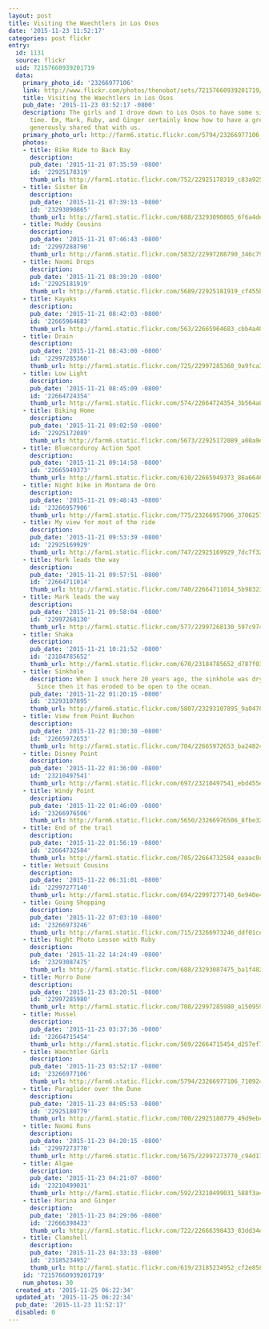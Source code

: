 ```yaml
---
layout: post
title: Visiting the Waechtlers in Los Osos
date: '2015-11-23 11:52:17'
categories: post flickr
entry:
  id: 1131
  source: flickr
  uid: 72157660939201719
  data:
    primary_photo_id: '23266977106'
    link: http://www.flickr.com/photos/thenobot/sets/72157660939201719/
    title: Visiting the Waechtlers in Los Osos
    pub_date: '2015-11-23 03:52:17 -0800'
    description: The girls and I drove down to Los Osos to have some sister/brother/cousin
      time. Em, Mark, Ruby, and Ginger certainly know how to have a great time and
      generously shared that with us.
    primary_photo_url: http://farm6.static.flickr.com/5794/23266977106_710924f019_m.jpg
    photos:
    - title: Bike Ride to Back Bay
      description: 
      pub_date: '2015-11-21 07:35:59 -0800'
      id: '22925178319'
      thumb_url: http://farm1.static.flickr.com/752/22925178319_c83a925dc9_s.jpg
    - title: Sister Em
      description: 
      pub_date: '2015-11-21 07:39:13 -0800'
      id: '23293090865'
      thumb_url: http://farm1.static.flickr.com/688/23293090865_6f6a4def0e_s.jpg
    - title: Muddy Cousins
      description: 
      pub_date: '2015-11-21 07:46:43 -0800'
      id: '22997288790'
      thumb_url: http://farm6.static.flickr.com/5832/22997288790_346c79e594_s.jpg
    - title: Naomi Drops
      description: 
      pub_date: '2015-11-21 08:39:20 -0800'
      id: '22925181919'
      thumb_url: http://farm6.static.flickr.com/5689/22925181919_cf455b3877_s.jpg
    - title: Kayaks
      description: 
      pub_date: '2015-11-21 08:42:03 -0800'
      id: '22665964683'
      thumb_url: http://farm1.static.flickr.com/563/22665964683_cbb4a406dc_s.jpg
    - title: Drain
      description: 
      pub_date: '2015-11-21 08:43:00 -0800'
      id: '22997285360'
      thumb_url: http://farm1.static.flickr.com/725/22997285360_9a9fca343c_s.jpg
    - title: Low Light
      description: 
      pub_date: '2015-11-21 08:45:09 -0800'
      id: '22664724354'
      thumb_url: http://farm1.static.flickr.com/574/22664724354_3b564a8ecc_s.jpg
    - title: Biking Home
      description: 
      pub_date: '2015-11-21 09:02:50 -0800'
      id: '22925172089'
      thumb_url: http://farm6.static.flickr.com/5673/22925172089_a00a9e1164_s.jpg
    - title: Bluecorduroy Action Spot
      description: 
      pub_date: '2015-11-21 09:14:58 -0800'
      id: '22665949373'
      thumb_url: http://farm1.static.flickr.com/610/22665949373_86a6646f62_s.jpg
    - title: Night bike in Montana de Oro
      description: 
      pub_date: '2015-11-21 09:48:43 -0800'
      id: '23266957906'
      thumb_url: http://farm1.static.flickr.com/775/23266957906_370625775d_s.jpg
    - title: My view for most of the ride
      description: 
      pub_date: '2015-11-21 09:53:39 -0800'
      id: '22925169929'
      thumb_url: http://farm1.static.flickr.com/747/22925169929_7dc7f32fe3_s.jpg
    - title: Mark leads the way
      description: 
      pub_date: '2015-11-21 09:57:51 -0800'
      id: '22664711014'
      thumb_url: http://farm1.static.flickr.com/740/22664711014_5b983230d3_s.jpg
    - title: Mark leads the way
      description: 
      pub_date: '2015-11-21 09:58:04 -0800'
      id: '22997268130'
      thumb_url: http://farm1.static.flickr.com/577/22997268130_597c974de5_s.jpg
    - title: Shaka
      description: 
      pub_date: '2015-11-21 10:21:52 -0800'
      id: '23184785652'
      thumb_url: http://farm1.static.flickr.com/670/23184785652_d787f03c76_s.jpg
    - title: Sinkhole
      description: When I snuck here 20 years ago, the sinkhole was dry on the bottom.
        Since then it has eroded to be open to the ocean.
      pub_date: '2015-11-22 01:20:15 -0800'
      id: '23293107895'
      thumb_url: http://farm6.static.flickr.com/5807/23293107895_9a0470d0ef_s.jpg
    - title: View from Point Buchon
      description: 
      pub_date: '2015-11-22 01:30:30 -0800'
      id: '22665972653'
      thumb_url: http://farm1.static.flickr.com/704/22665972653_ba248249fd_s.jpg
    - title: Disney Point
      description: 
      pub_date: '2015-11-22 01:36:00 -0800'
      id: '23210497541'
      thumb_url: http://farm1.static.flickr.com/697/23210497541_ebd455e184_s.jpg
    - title: Windy Point
      description: 
      pub_date: '2015-11-22 01:46:09 -0800'
      id: '23266976506'
      thumb_url: http://farm6.static.flickr.com/5650/23266976506_8fbe32d0b7_s.jpg
    - title: End of the trail
      description: 
      pub_date: '2015-11-22 01:56:19 -0800'
      id: '22664732584'
      thumb_url: http://farm1.static.flickr.com/705/22664732584_eaaac8ce29_s.jpg
    - title: Wetsuit Cousins
      description: 
      pub_date: '2015-11-22 06:31:01 -0800'
      id: '22997277140'
      thumb_url: http://farm1.static.flickr.com/694/22997277140_6e940e4aef_s.jpg
    - title: Going Shopping
      description: 
      pub_date: '2015-11-22 07:03:10 -0800'
      id: '23266973246'
      thumb_url: http://farm1.static.flickr.com/715/23266973246_ddf01ce108_s.jpg
    - title: Night Photo Lesson with Ruby
      description: 
      pub_date: '2015-11-22 14:24:49 -0800'
      id: '23293087475'
      thumb_url: http://farm1.static.flickr.com/688/23293087475_ba1f4820d2_s.jpg
    - title: Morro Dune
      description: 
      pub_date: '2015-11-23 03:20:51 -0800'
      id: '22997285980'
      thumb_url: http://farm1.static.flickr.com/708/22997285980_a150959d43_s.jpg
    - title: Mussel
      description: 
      pub_date: '2015-11-23 03:37:36 -0800'
      id: '22664715454'
      thumb_url: http://farm1.static.flickr.com/569/22664715454_d257ef7d31_s.jpg
    - title: Waechtler Girls
      description: 
      pub_date: '2015-11-23 03:52:17 -0800'
      id: '23266977106'
      thumb_url: http://farm6.static.flickr.com/5794/23266977106_710924f019_s.jpg
    - title: Paraglider over the Dune
      description: 
      pub_date: '2015-11-23 04:05:53 -0800'
      id: '22925180779'
      thumb_url: http://farm1.static.flickr.com/700/22925180779_49d9ebca07_s.jpg
    - title: Naomi Runs
      description: 
      pub_date: '2015-11-23 04:20:15 -0800'
      id: '22997273770'
      thumb_url: http://farm6.static.flickr.com/5675/22997273770_c94d1758e6_s.jpg
    - title: Algae
      description: 
      pub_date: '2015-11-23 04:21:07 -0800'
      id: '23210499031'
      thumb_url: http://farm1.static.flickr.com/592/23210499031_588f3a4b3b_s.jpg
    - title: Marina and Ginger
      description: 
      pub_date: '2015-11-23 04:29:06 -0800'
      id: '22666398433'
      thumb_url: http://farm1.static.flickr.com/722/22666398433_83dd34ea26_s.jpg
    - title: Clamshell
      description: 
      pub_date: '2015-11-23 04:33:33 -0800'
      id: '23185234952'
      thumb_url: http://farm1.static.flickr.com/619/23185234952_cf2e858aff_s.jpg
    id: '72157660939201719'
    num_photos: 30
  created_at: '2015-11-25 06:22:34'
  updated_at: '2015-11-25 06:22:34'
  pub_date: '2015-11-23 11:52:17'
  disabled: 0
---
```

